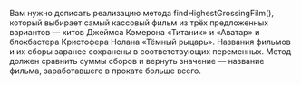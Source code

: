 Вам нужно дописать реализацию метода findHighestGrossingFilm(), который выбирает самый кассовый фильм из трёх предложенных вариантов —  хитов Джеймса Кэмерона «Титаник» и «Аватар» и блокбастера Кристофера Нолана «Тёмный рыцарь». Названия фильмов и их сборы заранее сохранены в соответствующих переменных. Метод должен сравнить суммы сборов и вернуть значение — название фильма, заработавшего в прокате больше всего.